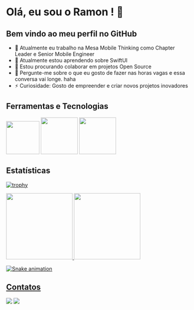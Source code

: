 # Olá, eu sou o Ramon ! 👋



## Bem vindo ao meu perfil no GitHub

- 🔭 Atualmente eu trabalho na Mesa Mobile Thinking como Chapter Leader e Senior Mobile Engineer
- 🌱 Atualmente estou aprendendo sobre SwiftUI
- 👯 Estou procurando colaborar em projetos Open Source
- 💬 Pergunte-me sobre o que eu gosto de fazer nas horas vagas e essa conversa vai longe. haha
- ⚡ Curiosidade: Gosto de empreender e criar novos projetos inovadores



## Ferramentas e Tecnologias

<div>
<img src="https://cdn.jsdelivr.net/gh/devicons/devicon/icons/swift/swift-original.svg" width="90" height="90" />
<img src="https://cdn.jsdelivr.net/gh/devicons/devicon/icons/xcode/xcode-original.svg"  width="100" height="100" />
<img src="https://cdn.jsdelivr.net/gh/devicons/devicon/icons/apple/apple-original.svg" width="100" height="100" />
</div>


## Estatísticas

[![trophy](https://github-profile-trophy.vercel.app/?username=iramons&theme=darkhub&no-frame=true&row=1)](https://github.com/iramons/github-profile-trophy)


<div>
<a href="https://github.com/iramons">
<img height="180em" src="https://github-readme-stats.vercel.app/api/top-langs/?username=iramons&layout=compact&langs_count=7&theme=radical"/>
<img height="180em" src="https://github-readme-stats.vercel.app/api?username=iramons&show_icons=true&theme=radical&include_all_commits=true&count_private=true"/>
</div>
       
    
![Snake animation](https://github.com/iramons/iramons/blob/output/github-contribution-grid-snake.svg)


## Contatos

<div>
<a href = "mailto:tebram.dev@gmail.com"><img src="https://img.shields.io/badge/Gmail-D14836?style=for-the-badge&logo=gmail&logoColor=white" target="_blank"></a>
<a href="https://www.linkedin.com/in/marbet-ramon-673b9b103/" target="_blank"><img src="https://img.shields.io/badge/-LinkedIn-%230077B5?style=for-the-badge&logo=linkedin&logoColor=white" target="_blank"></a>   
</div>
